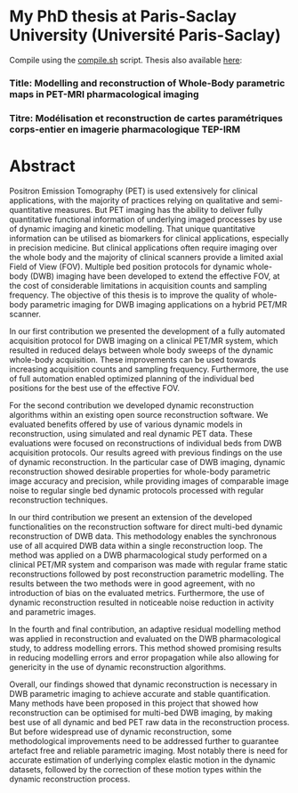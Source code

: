 # My PhD thesis at Paris-Saclay University (Université Paris-Saclay)
Compile using the [compile.sh](compile.sh) script. Thesis also available [here](https://tel.archives-ouvertes.fr/tel-03512696): 

### Title: Modelling and reconstruction of Whole-Body parametric maps in PET-MRI pharmacological imaging ###

###  Titre: Modélisation et reconstruction de cartes paramétriques corps-entier en imagerie pharmacologique TEP-IRM  ###

# Abstract
Positron Emission Tomography (PET) is used extensively for clinical applications, with the majority of practices relying on qualitative and semi-quantitative measures. But PET imaging has the ability to deliver fully quantitative functional information of underlying imaged processes by use of dynamic imaging and kinetic modelling. That unique quantitative information can be utilised as biomarkers for clinical applications, especially in precision medicine. But clinical applications often require imaging over the whole body and the majority of clinical scanners provide a limited axial Field of View (FOV). Multiple bed position protocols for dynamic whole-body (DWB) imaging have been developed to extend the effective FOV, at the cost of considerable limitations in acquisition counts and sampling frequency. The objective of this thesis is to improve the quality of whole-body parametric imaging for DWB imaging applications on a hybrid PET/MR scanner.

In our first contribution we presented the development of a fully automated acquisition protocol for DWB imaging on a clinical PET/MR system, which resulted in reduced delays between whole body sweeps of the dynamic whole-body acquisition. These improvements can be used towards increasing acquisition counts and sampling frequency. Furthermore, the use of full automation enabled optimized planning of the individual bed positions for the best use of the effective FOV. 

For the second contribution we developed dynamic reconstruction algorithms within an existing open source reconstruction software. We evaluated benefits offered by use of various dynamic models in reconstruction, using simulated and real dynamic PET data. These evaluations were focused on reconstructions of individual beds from DWB acquisition protocols.
Our results agreed with previous findings on the use of dynamic reconstruction. In the particular case of DWB imaging, dynamic reconstruction showed desirable properties for whole-body parametric image accuracy and precision, while providing images of comparable image noise to regular single bed dynamic protocols processed with regular reconstruction techniques.

In our third contribution we present an extension of the developed functionalities on the reconstruction software for direct multi-bed dynamic reconstruction of DWB data. This methodology enables the synchronous use of all acquired DWB data within a single reconstruction loop. The method was applied on a DWB pharmacological study performed on a clinical PET/MR system and comparison was made with regular frame static reconstructions followed by post reconstruction parametric modelling. The results between the two methods were in good agreement, with no introduction of bias on the evaluated metrics. Furthermore, the use of dynamic reconstruction resulted in noticeable noise reduction in activity and parametric images.

In the fourth and final contribution, an adaptive residual modelling method was applied in reconstruction and evaluated on the DWB pharmacological study, to address modelling errors. This method showed promising results in reducing modelling errors and error propagation while also allowing for genericity in the use of dynamic reconstruction algorithms.

Overall, our findings showed that dynamic reconstruction is necessary in DWB parametric imaging to achieve accurate and stable quantification. Many methods have been proposed in this project that showed how reconstruction can be optimised for multi-bed DWB imaging, by making best use of all dynamic and bed PET raw data in the reconstruction process. But before widespread use of dynamic reconstruction, some methodological improvements need to be addressed further to guarantee artefact free and reliable parametric imaging. Most notably there is need for accurate estimation of underlying complex elastic motion in the dynamic datasets, followed by the correction of these motion types within the dynamic reconstruction process.
